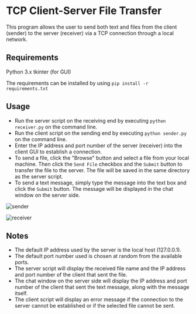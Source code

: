 # TCP Client-Server File Transfer
This program allows the user to send both text and files from the client (sender) to the server (receiver) via a TCP connection through a local network.

## Requirements
Python 3.x
tkinter (for GUI)

The requirements can be installed by using `pip install -r requirements.txt`

## Usage
- Run the server script on the receiving end by executing `python receiver.py` on the command line.
- Run the client script on the sending end by executing `python sender.py` on the command line.
- Enter the IP address and port number of the server (receiver) into the client GUI to establish a connection.
- To send a file, click the "Browse" button and select a file from your local machine. Then click the `Send File` checkbox and the `Submit` button to transfer the file to the server. The file will be saved in the same directory as the server script.
- To send a text message, simply type the message into the text box and click the `Submit` button. The message will be displayed in the chat window on the server side.

![sender](tcp_local_transfer/sender.png)

![receiver](tcp_local_transfer/receiver.png)

## Notes
- The default IP address used by the server is the local host (127.0.0.1).
- The default port number used is chosen at random from the available ports.
- The server script will display the received file name and the IP address and port number of the client that sent the file.
- The chat window on the server side will display the IP address and port number of the client that sent the text message, along with the message itself.
- The client script will display an error message if the connection to the server cannot be established or if the selected file cannot be sent.
